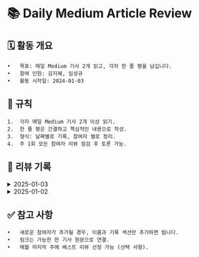 # 📚 Daily Medium Article Review

## 🗓️ 활동 개요
	•	목표: 매일 Medium 기사 2개 읽고, 각자 한 줄 평을 남깁니다.
	•	참여 인원: 김지혜, 임성규
	•	활동 시작일: 2024-01-03

## 🌟 규칙
	1.	각자 매일 Medium 기사 2개 이상 읽기.
	2.	한 줄 평은 간결하고 핵심적인 내용으로 작성.
	3.	형식: 날짜별로 기록, 참여자 별로 정리.
	4.	주 1회 모든 참여자 리뷰 점검 후 토론 가능.

## 📝 리뷰 기록

<details>
	
<summary>2025-01-03</summary>

| **참여자** | **기사 제목**                  | **링크**      | **한 줄 평**                       |
|------------|--------------------------------|---------------|------------------------------------|
| 김지혜      | Optimizing React Performance: Strategies to Avoid Unnecessary Re-Renders | [Link]([https://medium.com/stackademic/stop-overusing-console-log-heres-why-and-better-alternatives-e5e05ea69e75](https://medium.com/javascript-in-plain-english/optimizing-react-performance-strategies-to-avoid-unnecessary-re-renders-f8110b4e37b2))     | 렌더링 빈도 줄이는 방법 [추가 요약]([https://kzh4295.tistory.com/43]) |
| 김지혜      | A Guide to Building Reusable React Components | [Link]([https://medium.com/@lbq999/why-netflix-shifted-from-react-to-vanilla-javascript-be5a479ca14e](https://medium.com/@rashmipatil24/reusable-react-components-7b025f232ca4))     | 재사용 가능한 컴포넌트 |
| 임성규      | The Future of Kotlin          | [Link](#)     | Kotlin의 가능성을 새롭게 느낀 유익한 글. |
</details>

<details>
	
<summary>2025-01-02</summary>

| **참여자** | **기사 제목**                   | **링크**       | **한 줄 평**                      |
|------------|---------------------------------|---------------|-----------------------------------|
| 홍길동      | Effective Remote Work Strategies | [Link](#)     | 리모트 근무 생산성 팁이 실용적이었다. |
| 김철수      | Introduction to Machine Learning | [Link](#)     | 초심자에게 적합한 ML 개요를 잘 제공. |
| 김지혜      | Stop Overusing Console.log! Here's Why 🚫 (And Better Alternatives) | [Link](https://medium.com/stackademic/stop-overusing-console-log-heres-why-and-better-alternatives-e5e05ea69e75)     | console.log -> dir / clear / group - groupEnd / table / time - timeEnd  사용하여 파편화된 디버깅이 아닌 그룹화 또는 명확하여야한다 [추가 요약]([https://kzh4295.tistory.com/42]) |
| 김지혜      | Why Netflix Shifted from React to Vanilla JavaScript | [Link](https://medium.com/@lbq999/why-netflix-shifted-from-react-to-vanilla-javascript-be5a479ca14e)     | 넷플릭스에서 2017부터 정적인 페이지는 React -> vanillJS로 이관 중 |
</details>

## ✅ 참고 사항
	•	새로운 참여자가 추가될 경우, 이름과 기록 섹션만 추가하면 됩니다.
	•	링크는 가능한 한 기사 원문으로 연결.
	•	매월 마지막 주에 베스트 리뷰 선정 가능 (선택 사항).
